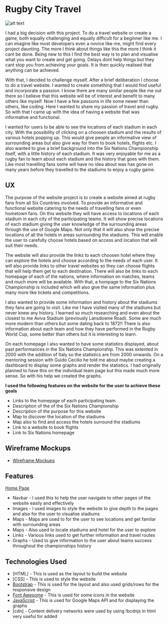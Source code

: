 # Rugby City Travel

![alt text](https://github.com/mattjboland/ci-milestonetwo/blob/master/assets/images/Avivastadium.jpg)

I had a big decision with this project. To do a travel website or create a game, both equally challenging and equally
difficult for a beginner like me. I can imagine like most developers even a novice like me, might find every project 
daunting. The more I think about things like this the more I think it cant be done. Being new to this I find the best way
is to plan and visualise what you want to create and get going. Delays dont help things but they cant stop you from 
achieving your goals. It is then quickly realised that anything can be achieved.

With that, I decided to challenge myself. After a brief deliberation I choose to do a travel website. I wanted to create
something that I would find useful and incorporate a passion. I know there are many similar people like me out there so I 
believe that this website will be of interest and benefit to many others like myself. Now I have a few passions in life 
some newer than others, like coding. Here I wanted to share my passion of travel and rugby. So with that I came up with
the idea of having a website that was informative and functional. 

I wanted for users to be able to see the locations of each stadium in each city. With the possibility of clicking on a 
choosen stadium and the results of various hotels popping up. This would give people an informative view of surrounding
areas but also give way for them to book hotels, flights etc. I also wanted to give a brief background into the Six
Nations Championship itself, with a little history of each stadium. It was very enjoyable for me as a rugby fan to learn
about each stadium and the history that goes with them. Like most travelling fans some will have no idea about was has
gone on many years before they travelled to the stadiums to enjoy a rugby game.

## UX

The purpose of the website project is to create a website aimed at rugby fans from all Six Countries involved. To provide
an informative and functional website catering to the needs of travelling fans or even hometown fans. On this website they 
will have access to locations of each stadium in each city of the participating teams. It will show precise locations of
each stadium giving the user knowledge of the surrounding areas through the use of Google Maps. Not only that it will
also show the precise locations of all the hotels in areas surrounding the stadiums. This will enable the user to carefully
choose hotels based on access and location that will suit their needs.

The website will also provide the links to each choosen hotel where they can explore the hotels and choose according to the
needs of each user. It will also provide links to other travel websites so they can choose flights that will help them
get to each destination. There will also be links to each homepage of each of the nations, where information on matches,
teams and much more will be available. With that, a hompage to the Six Nations Championship is included which will also
give the same information plus many more like tickets and competitions.

I also wanted to provide some information and history about the stadiums they fans are going to visit. Like me I have visited
many of the stadiums but never knew any history. I learned so much researching and even about the closest to me Aviva 
Stadium (previously Lansdowne Road). Some are much more modern than others but some dating back to 1872!! There is also 
information about each team and how they have performed in the Rugby World Cup, some better than others but it is 
interesting to learn.

On each homepage I also wanted to have some statistics displayed, about past performances in the Six Nations Championship. 
This was extented in 2000 with the addition of Italy so the statistics are from 2000 onwards. On a mentoring session
with Guido Cecilio he told me about maybe creating a dashboard to display some graphs and render the statistics. I had 
originally planned to have this on the individual team page but this made much more sense. So with his help we created 
the graphs.

**I used the following features on the website for the user to achieve these goals**

* Links to the homepage of each participating team
* Description of the of the Six Nations Championship
* Description of the purpose for this website
* Map to discover the location of the stadiums
* Map also to find and access the hotels surround the stadiums
* Link to a website to book flights
* Link to Six Nations homepage

## Wireframe Mockups

* [Wireframe Mockups](https://github.com/mattjboland/ci-milestonetwo/blob/master/assets/wireframe-mockups/Rugby%20City%20Travel.pdf)

## Features

[Home Page](https://github.com/mattjboland/ci-milestonetwo/)

* Navbar - I used this to help the user navigate to other pages of the website easily and effectively
* Images - I used images to style the website to give depth to the pages and also for the user to visualise stadiums
* Maps - Maps are used to for the user to see locations and get familar with surrounding areas
* Maps - Also used to locate stadiums and hotel for the user to explore
* Links - Various links used to get further information and travel routes
* Graphs - Used to give information to the user about teams success throughout the championships history

## Technologies Used

* [HTML] - This is used as the layout to build the website
* [CSS] - This is used to style the website
* [Bootstrap](https://getbootstrap.com/) - This is used for the layout and also used grids/rows for the responsive design
* [Font Awesome](https://fontawesome.com/) - This is used for some icons in the website
* [JavaScript](https://www.javascript.com/) - This is used for Google Maps API and for displaying the graphs
* [cdn] - Content delivery networks were used by using !bcdnjs in html very useful for added <script>

## Testing

I have thoroughly tested the website and was unable to find any bad links. Everything is working as is supposed to. 

## Issues and Bugs

## Validation

I have checked the code on [https://validator.w3.org/nu/#textarea] 

## Deployment

I deployed my website via GitHub pages and is currently published at 

## Credits

**Content**


**Media Content**



## Acknowledgements

* [Code Institute](https://codeinstitute.net/) I used parts of code from the modules, coursework and projects. All
    the media, pictures, audio clips and video were supplied by Code Institute
* [Bootstrap](https://getbootstrap.com/) I used Bootstraps Navbar, Carousel and Form examples in my website
* [W3schools](https://www.w3schools.com/) I used this website when I encountered some problems with my code
* [Slack](https://slack.com/intl/en-ie/) I also used this website for help on code and errors
* [StackOverflow](https://stackoverflow.com/) This website was used as a reference for help and tips
* Guido Cecilio, Guido is my mentor and his help and patience on this project was incredible. I learned so much from 
our meetings and without his knowledge and information it would have been an impossible task. I am so grateful for his 
help.
